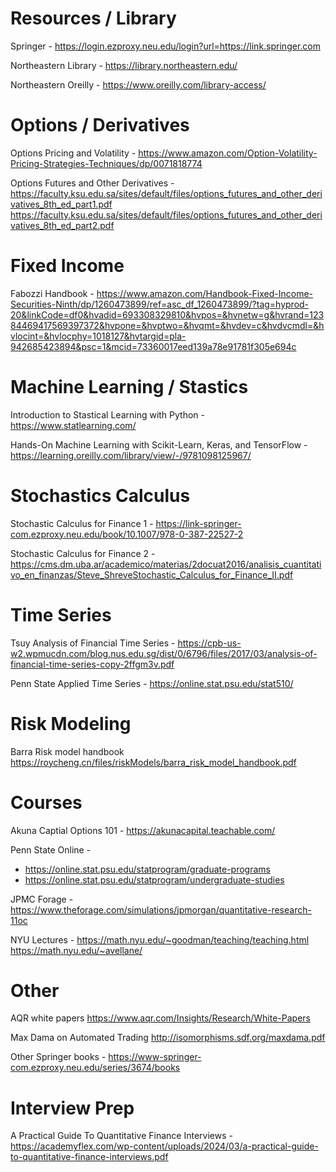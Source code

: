 # Resources / Library
Springer - https://login.ezproxy.neu.edu/login?url=https://link.springer.com

Northeastern Library - https://library.northeastern.edu/

Northeastern Oreilly - https://www.oreilly.com/library-access/

# Options / Derivatives
Options Pricing and Volatility - https://www.amazon.com/Option-Volatility-Pricing-Strategies-Techniques/dp/0071818774

Options Futures and Other Derivatives - 
https://faculty.ksu.edu.sa/sites/default/files/options_futures_and_other_derivatives_8th_ed_part1.pdf
https://faculty.ksu.edu.sa/sites/default/files/options_futures_and_other_derivatives_8th_ed_part2.pdf
# Fixed Income
Fabozzi Handbook - https://www.amazon.com/Handbook-Fixed-Income-Securities-Ninth/dp/1260473899/ref=asc_df_1260473899/?tag=hyprod-20&linkCode=df0&hvadid=693308329810&hvpos=&hvnetw=g&hvrand=12384469417569397372&hvpone=&hvptwo=&hvqmt=&hvdev=c&hvdvcmdl=&hvlocint=&hvlocphy=1018127&hvtargid=pla-942685423894&psc=1&mcid=73360017eed139a78e91781f305e694c

# Machine Learning / Stastics

Introduction to Stastical Learning with Python - https://www.statlearning.com/


Hands-On Machine Learning with Scikit-Learn, Keras, and TensorFlow - https://learning.oreilly.com/library/view/-/9781098125967/

# Stochastics Calculus
Stochastic Calculus for Finance 1 - https://link-springer-com.ezproxy.neu.edu/book/10.1007/978-0-387-22527-2


Stochastic Calculus for Finance 2 - https://cms.dm.uba.ar/academico/materias/2docuat2016/analisis_cuantitativo_en_finanzas/Steve_ShreveStochastic_Calculus_for_Finance_II.pdf

# Time Series
Tsuy Analysis of Financial Time Series - https://cpb-us-w2.wpmucdn.com/blog.nus.edu.sg/dist/0/6796/files/2017/03/analysis-of-financial-time-series-copy-2ffgm3v.pdf

Penn State Applied Time Series - https://online.stat.psu.edu/stat510/

# Risk Modeling
Barra Risk model handbook https://roycheng.cn/files/riskModels/barra_risk_model_handbook.pdf

# Courses
Akuna Captial Options 101 - https://akunacapital.teachable.com/

Penn State Online - 
- https://online.stat.psu.edu/statprogram/graduate-programs
- https://online.stat.psu.edu/statprogram/undergraduate-studies


JPMC Forage - https://www.theforage.com/simulations/jpmorgan/quantitative-research-11oc

NYU Lectures - https://math.nyu.edu/~goodman/teaching/teaching.html
https://math.nyu.edu/~avellane/

# Other
AQR white papers https://www.aqr.com/Insights/Research/White-Papers


Max Dama on Automated Trading http://isomorphisms.sdf.org/maxdama.pdf 


Other Springer books - https://www-springer-com.ezproxy.neu.edu/series/3674/books


# Interview Prep

A Practical Guide To Quantitative Finance Interviews - https://academyflex.com/wp-content/uploads/2024/03/a-practical-guide-to-quantitative-finance-interviews.pdf



